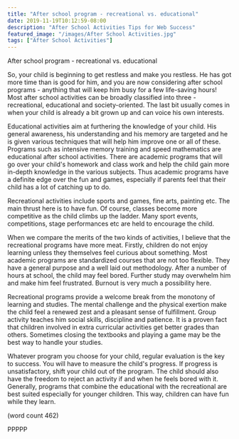```yaml
---
title: "After school program - recreational vs. educational"
date: 2019-11-19T10:12:59-08:00
description: "After School Activities Tips for Web Success"
featured_image: "/images/After School Activities.jpg"
tags: ["After School Activities"]
---
```


After school program - recreational vs. educational

So, your child is beginning to get restless and make you restless. He has got more time than is good for him, and you are now considering after school programs - anything that will keep him busy for a few life-saving hours! Most after school activities can be broadly classified into three - recreational, educational and society-oriented. The last bit usually comes in when your child is already a bit grown up and can voice his own interests.

Educational activities aim at furthering the knowledge of your child. His general awareness, his understanding and his memory are targeted and he is given various techniques that will help him improve one or all of these. Programs such as intensive memory training and speed mathematics are educational after school activities. There are academic programs that will go over your child's homework and class work and help the child gain more in-depth knowledge in the various subjects. Thus academic programs have a definite edge over the fun and games, especially if parents feel that their child has a lot of catching up to do.

Recreational activities include sports and games, fine arts, painting etc. The main thrust here is to have fun. Of course, classes become more competitive as the child climbs up the ladder. Many sport events, competitions, stage performances etc are held to encourage the child. 

When we compare the merits of the two kinds of activities, I believe that the recreational programs have more meat. Firstly, children do not enjoy learning unless they themselves feel curious about something. Most academic programs are standardized courses that are not too flexible. They have a general purpose and a well laid out methodology. After a number of hours at school, the child may feel bored. Further study may overwhelm him and make him feel frustrated. Burnout is very much a possibility here.

Recreational programs provide a welcome break from the monotony of learning and studies. The mental challenge and the physical exertion make the child feel a renewed zest and a pleasant sense of fulfillment. Group activity teaches him social skills, discipline and patience. It is a proven fact that children involved in extra curricular activities get better grades than others. Sometimes closing the textbooks and playing a game may be the best way to handle your studies.

Whatever program you choose for your child, regular evaluation is the key to success. You will have to measure the child's progress. If progress is unsatisfactory, shift your child out of the program. The child should also have the freedom to reject an activity if and when he feels bored with it. Generally, programs that combine the educational with the recreational are best suited especially for younger children. This way, children can have fun while they learn. 

(word count 462)

PPPPP
